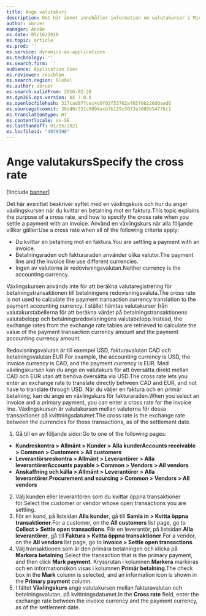 ```yaml
---
title: Ange valutakurs
description: Det här ämnet innehåller information om valutakurser i Microsoft Dynamics 365 Finance.
author: abruer
manager: AnnBe
ms.date: 05/16/2018
ms.topic: article
ms.prod: ''
ms.service: dynamics-ax-applications
ms.technology: ''
ms.search.form: ''
audience: Application User
ms.reviewer: roschlom
ms.search.region: Global
ms.author: abruer
ms.search.validFrom: 2016-02-28
ms.dyn365.ops.version: AX 7.0.0
ms.openlocfilehash: 317cad877cec4d9f02f53762af65f0b226d0aad6
ms.sourcegitcommit: 38d40c331c8894acb7b119c5073e3088b54776c1
ms.translationtype: HT
ms.contentlocale: sv-SE
ms.lasthandoff: 01/15/2021
ms.locfileid: "4979398"
---
```

# <a name="specify-the-cross-rate"></a><span data-ttu-id="60802-103">Ange valutakurs</span><span class="sxs-lookup"><span data-stu-id="60802-103">Specify the cross rate</span></span>

[!include [banner](../includes/banner.md)]

<span data-ttu-id="60802-104">Det här avsnittet beskriver syftet med en växlingskurs och hur du anger växlingskursen när du kvittar en betalning mot en faktura.</span><span class="sxs-lookup"><span data-stu-id="60802-104">This topic explains the purpose of a cross rate, and how to specify the cross rate when you settle a payment with an invoice.</span></span> <span data-ttu-id="60802-105">Använd en växlingskurs när alla följande villkor gäller:</span><span class="sxs-lookup"><span data-stu-id="60802-105">Use a cross rate when all of the following criteria apply:</span></span> 
-   <span data-ttu-id="60802-106">Du kvittar en betalning mot en faktura.</span><span class="sxs-lookup"><span data-stu-id="60802-106">You are settling a payment with an invoice.</span></span> 
-   <span data-ttu-id="60802-107">Betalningsraden och fakturaraden använder olika valutor.</span><span class="sxs-lookup"><span data-stu-id="60802-107">The payment line and the invoice line use different currencies.</span></span> 
-   <span data-ttu-id="60802-108">Ingen av valutorna är redovisningsvalutan.</span><span class="sxs-lookup"><span data-stu-id="60802-108">Neither currency is the accounting currency.</span></span> 

<span data-ttu-id="60802-109">Växlingskursen används inte för att beräkna valutaregistrering för betalningstransaktionen till betalningens redovisningsvaluta.</span><span class="sxs-lookup"><span data-stu-id="60802-109">The cross rate is not used to calculate the payment transaction currency translation to the payment accounting currency.</span></span> <span data-ttu-id="60802-110">I stället hämtas valutakurser från valutakurstabellerna för att beräkna värdet på betalningstransaktionens valutabelopp och betalningsredovisningens valutabelopp.</span><span class="sxs-lookup"><span data-stu-id="60802-110">Instead, the exchange rates from the exchange rate tables are retrieved to calculate the value of the payment transaction currency amount and the payment accounting currency amount.</span></span> 

<span data-ttu-id="60802-111">Redovisningsvalutan är till exempel USD, fakturavalutan CAD och betalningsvalutan EUR.</span><span class="sxs-lookup"><span data-stu-id="60802-111">For example, the accounting currency is USD, the invoice currency is CAD, and the payment currency is EUR.</span></span> <span data-ttu-id="60802-112">Med växlingskursen kan du ange en valutakurs för att översätta direkt mellan CAD och EUR utan att behöva översätta via USD.</span><span class="sxs-lookup"><span data-stu-id="60802-112">The cross rate lets you enter an exchange rate to translate directly between CAD and EUR, and not have to translate through USD.</span></span> <span data-ttu-id="60802-113">När du väljer en faktura och en primär betalning, kan du ange en växlingskurs för fakturaraden.</span><span class="sxs-lookup"><span data-stu-id="60802-113">When you select an invoice and a primary payment, you can enter a cross rate for the invoice line.</span></span> <span data-ttu-id="60802-114">Växlingskursen är valutakursen mellan valutorna för dessa transaktioner på kvittningsdatumet.</span><span class="sxs-lookup"><span data-stu-id="60802-114">The cross rate is the exchange rate between the currencies for those transactions, as of the settlement date.</span></span>

1.  <span data-ttu-id="60802-115">Gå till en av följande sidor:</span><span class="sxs-lookup"><span data-stu-id="60802-115">Go to one of the following pages:</span></span>
- <span data-ttu-id="60802-116">**Kundreskontra > Allmänt > Kunder > Alla kunder**</span><span class="sxs-lookup"><span data-stu-id="60802-116">**Accounts receivable > Common > Customers > All customers**</span></span> 
- <span data-ttu-id="60802-117">**Leverantörsreskontra > Allmänt > Leverantörer > Alla leverantörer**</span><span class="sxs-lookup"><span data-stu-id="60802-117">**Accounts payable > Common > Vendors > All vendors**</span></span> 
- <span data-ttu-id="60802-118">**Anskaffning och källa > Allmänt > Leverantörer > Alla leverantörer.**</span><span class="sxs-lookup"><span data-stu-id="60802-118">**Procurement and sourcing > Common > Vendors > All vendors**</span></span>
2.  <span data-ttu-id="60802-119">Välj kunden eller leverantören som du kvittar öppna transaktioner för.</span><span class="sxs-lookup"><span data-stu-id="60802-119">Select the customer or vendor whose open transactions you are settling.</span></span> 
3.  <span data-ttu-id="60802-120">För en kund, på listsidan **Alla kunder**, gå till **Samla in > Kvitta öppna transaktioner**.</span><span class="sxs-lookup"><span data-stu-id="60802-120">For a customer, on the **All customers** list page, go to **Collect > Settle open transactions**.</span></span> <span data-ttu-id="60802-121">För en leverantör, på listsidan **Alla leverantörer**, gå till **Faktura > Kvitta öppna transaktioner**.</span><span class="sxs-lookup"><span data-stu-id="60802-121">For a vendor, on the **All vendors** list page, go to **Invoice > Settle open transactions**.</span></span> 
4.  <span data-ttu-id="60802-122">Välj transaktionen som är den primära betalningen och klicka på **Markera betalning**.</span><span class="sxs-lookup"><span data-stu-id="60802-122">Select the transaction that is the primary payment, and then click **Mark payment**.</span></span> <span data-ttu-id="60802-123">Kryssrutan i kolumnen **Markera** markeras och en informationsikon visas i kolumnen **Primär betalning**.</span><span class="sxs-lookup"><span data-stu-id="60802-123">The check box in the **Mark** column is selected, and an information icon is shown in the **Primary payment** column.</span></span> 
5.  <span data-ttu-id="60802-124">I fältet **Växlingskurs** ange valutakursen mellan fakturavalutan och betalningsvalutan, på kvittningsdatumet.</span><span class="sxs-lookup"><span data-stu-id="60802-124">In the **Cross rate** field, enter the exchange rate between the invoice currency and the payment currency, as of the settlement date.</span></span> 
